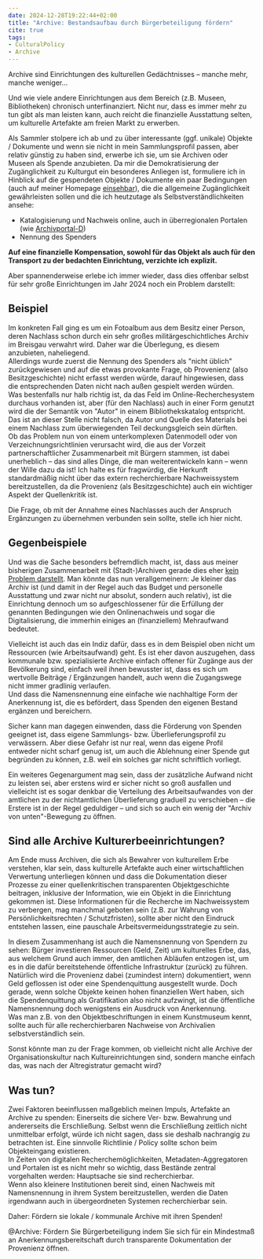 ```yaml
---
date: 2024-12-28T19:22:44+02:00
title: "Archive: Bestandsaufbau durch Bürgerbeteiligung fördern"
cite: true
tags:
- CulturalPolicy
- Archive
---
```


Archive sind Einrichtungen des kulturellen Gedächtnisses – manche mehr, manche weniger...
<!--more-->
Und wie viele andere Einrichtungen aus dem Bereich (z.B. Museen, Bibliotheken) chronisch unterfinanziert. Nicht nur, dass es immer mehr zu tun gibt als man leisten kann, auch reicht die finanzielle Ausstattung selten, um kulturelle Artefakte am freien Markt zu erwerben.

Als Sammler stolpere ich ab und zu über interessante (ggf. unikale) Objekte / Dokumente und wenn sie nicht in mein Sammlungsprofil passen, aber relativ günstig zu haben sind, erwerbe ich sie, um sie Archiven oder Museen als Spende anzubieten. Da mir die Demokratisierung der Zugänglichkeit zu Kulturgut ein besonderes Anliegen ist, formuliere ich in Hinblick auf die gespendeten Objekte / Dokumente ein paar Bedingungen (auch auf meiner Homepage [einsehbar](https://christianmahnke.de/collections/#donations)), die die allgemeine Zugänglichkeit gewährleisten sollen und die ich heutzutage als Selbstverständlichkeiten ansehe:
*	Katalogisierung und Nachweis online, auch in überregionalen Portalen (wie [Archivportal-D](https://www.archivportal-d.de/))
*	Nennung des Spenders

**Auf eine finanzielle Kompensation, sowohl für das Objekt als auch für den Transport zu der bedachten Einrichtung, verzichte ich explizit.**

Aber spannenderweise erlebe ich immer wieder, dass dies offenbar selbst für sehr große Einrichtungen im Jahr 2024 noch ein Problem darstellt:

## Beispiel

Im konkreten Fall ging es um ein Fotoalbum aus dem Besitz einer Person, deren Nachlass schon durch ein sehr großes militärgeschichtliches Archiv im Breisgau verwahrt wird. Daher war die Überlegung, es diesem anzubieten, naheliegend.<br/>
Allerdings wurde zuerst die Nennung des Spenders als "nicht üblich" zurückgewiesen und auf die etwas provokante Frage, ob Provenienz (also Besitzgeschichte) nicht erfasst werden würde, darauf hingewiesen, dass die entsprechenden Daten nicht nach außen gespielt werden würden.<br/>
Was bestenfalls nur halb richtig ist, da das Feld im Online-Recherchesystem durchaus vorhanden ist, aber (für den Nachlass) auch in einer Form genutzt wird die der Semantik von "Autor" in einem Bibliothekskatalog entspricht. Das ist an dieser Stelle nicht falsch, da Autor und Quelle des Materials bei einem Nachlass zum überwiegenden Teil deckungsgleich sein dürften.<br/>
Ob das Problem nun von einem unterkomplexen Datenmodell oder von Verzeichnungsrichtlinien verursacht wird, die aus der Vorzeit partnerschaftlicher Zusammenarbeit mit Bürgern stammen, ist dabei unerheblich – das sind alles Dinge, die man weiterentwickeln kann – wenn der Wille dazu da ist! Ich halte es für fragwürdig, die Herkunft standardmäßig nicht über das extern recherchierbare Nachweissystem bereitzustellen, da die Provenienz (als Besitzgeschichte) auch ein wichtiger Aspekt der Quellenkritik ist.

Die Frage, ob mit der Annahme eines Nachlasses auch der Anspruch Ergänzungen zu übernehmen verbunden sein sollte, stelle ich hier nicht.

## Gegenbeispiele

Und was die Sache besonders befremdlich macht, ist, dass aus meiner bisherigen Zusammenarbeit mit (Stadt-)Archiven gerade dies eher [kein Problem darstellt](https://christianmahnke.de/collections/donations/). Man könnte das nun verallgemeinern: Je kleiner das Archiv ist (und damit in der Regel auch das Budget und personelle Ausstattung und zwar nicht nur absolut, sondern auch relativ), ist die Einrichtung dennoch um so aufgeschlossener für die Erfüllung der genannten Bedingungen wie den Onlinenachweis und sogar die Digitalisierung, die immerhin einiges an (finanziellem) Mehraufwand bedeutet.

Vielleicht ist auch das ein Indiz dafür, dass es in dem Beispiel oben nicht um Ressourcen (wie Arbeitsaufwand) geht. Es ist eher davon auszugehen, dass kommunale bzw. spezialisierte Archive einfach offener für Zugänge aus der Bevölkerung sind, einfach weil ihnen bewusster ist, dass es sich um wertvolle Beiträge / Ergänzungen handelt, auch wenn die Zugangswege nicht immer gradlinig verlaufen.<br/>
Und dass die Namensnennung eine einfache wie nachhaltige Form der Anerkennung ist, die es befördert, dass Spenden den eigenen Bestand ergänzen und bereichern.

Sicher kann man dagegen einwenden, dass die Förderung von Spenden geeignet ist, dass eigene Sammlungs- bzw. Überlieferungsprofil zu verwässern. Aber diese Gefahr ist nur real, wenn das eigene Profil entweder nicht scharf genug ist, um auch die Ablehnung einer Spende gut begründen zu können, z.B. weil ein solches gar nicht schriftlich vorliegt.

Ein weiteres Gegenargument mag sein, dass der zusätzliche Aufwand nicht zu leisten sei, aber erstens wird er sicher nicht so groß ausfallen und vielleicht ist es sogar denkbar die Verteilung des Arbeitsaufwandes von der amtlichen zu der nichtamtlichen Überlieferung graduell zu verschieben – die Erstere ist in der Regel geduldiger – und sich so auch ein wenig der "Archiv von unten"-Bewegung zu öffnen.

## Sind alle Archive Kulturerbeeinrichtungen?

Am Ende muss Archiven, die sich als Bewahrer von kulturellem Erbe verstehen, klar sein, dass kulturelle Artefakte auch einer wirtschaftlichen Verwertung unterliegen können und dass die Dokumentation dieser Prozesse zu einer quellenkritischen transparenten Objektgeschichte beitragen, inklusive der Information, wie ein Objekt in die Einrichtung gekommen ist. Diese Informationen für die Recherche im Nachweissystem zu verbergen, mag manchmal geboten sein (z.B. zur Wahrung von Persönlichkeitsrechten / Schutzfristen), sollte aber nicht den Eindruck entstehen lassen, eine pauschale Arbeitsvermeidungsstrategie zu sein.

In diesem Zusammenhang ist auch die Namensnennung von Spendern zu sehen: Bürger investieren Ressourcen (Geld, Zeit) um kulturelles Erbe, das, aus welchem Grund auch immer, den amtlichen Abläufen entzogen ist, um es in die dafür bereitstehende öffentliche Infrastruktur (zurück) zu führen. Natürlich wird die Provenienz dabei (zumindest intern) dokumentiert, wenn Geld geflossen ist oder eine Spendenquittung ausgestellt wurde. Doch gerade, wenn solche Objekte keinen hohen finanziellen Wert haben, sich die Spendenquittung als Gratifikation also nicht aufzwingt, ist die öffentliche Namensnennung doch wenigstens ein Ausdruck von Anerkennung.<br/>
Was man z.B. von den Objektbeschriftungen in einem Kunstmuseum kennt, sollte auch für alle recherchierbaren Nachweise von Archivalien selbstverständlich sein.

Sonst könnte man zu der Frage kommen, ob vielleicht nicht alle Archive der Organisationskultur nach Kultureinrichtungen sind, sondern manche einfach das, was nach der Altregistratur gemacht wird?

## Was tun?
Zwei Faktoren beeinflussen maßgeblich meinen Impuls, Artefakte an Archive zu spenden: Einerseits die sichere Ver- bzw. Bewahrung und andererseits die Erschließung. Selbst wenn die Erschließung zeitlich nicht unmittelbar erfolgt, würde ich nicht sagen, dass sie deshalb nachrangig zu betrachten ist. Eine sinnvolle Richtlinie / Policy sollte schon beim Objekteingang existieren.<br/>
In Zeiten von digitalen Recherchemöglichkeiten, Metadaten-Aggregatoren und Portalen ist es nicht mehr so wichtig, dass Bestände zentral vorgehalten werden: Hauptsache sie sind recherchierbar.<br/>
Wenn also kleinere Institutionen bereit sind, einen Nachweis mit Namensnennung in ihrem System bereitzustellen, werden die Daten irgendwann auch in übergeordneten Systemen recherchierbar sein.


<p class="cta">Daher: Fördern sie lokale / kommunale Archive mit ihren Spenden!</p>
<p class="cta">@Archive: Fördern Sie Bürgerbeteiligung indem Sie sich für ein Mindestmaß an Anerkennungsbereitschaft durch transparente Dokumentation der Provenienz öffnen.</p>
